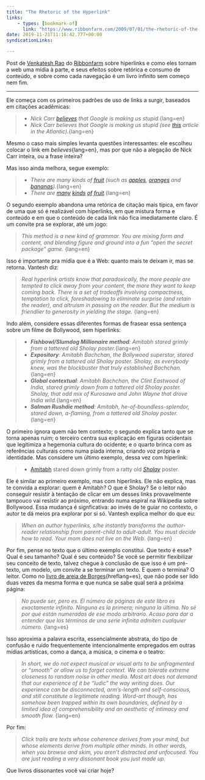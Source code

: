 ```yaml
---
title: "The Rhetoric of the Hyperlink"
links:
    - types: [bookmark-of]
      link: "https://www.ribbonfarm.com/2009/07/01/the-rhetoric-of-the-hyperlink/"
date: 2019-11-21T11:16:42.777+00:00
syndicationLinks:

---
```


Post de [Venkatesh Rao](https://www.ribbonfarm.com/author/admin/) do [Ribbonfarm](https://www.ribbonfarm.com) sobre hiperlinks e como eles tornam a web uma mídia à parte, e seus efeitos sobre retórica e consumo de conteúdo, e sobre como cada navegação é um livro infinito sem começo nem fim.

---

Ele começa com os primeiros padrões de uso de links a surgir, baseados em citações acadêmicas:
> -   *Nick Carr [believes](http://www.theatlantic.com/doc/200807/google) that Google is making us stupid.*{lang=en}
> -   *Nick Carr believes that Google is making us stupid (see [this](http://www.theatlantic.com/doc/200807/google) article in the Atlantic).*{lang=en}

Mesmo o caso mais simples levanta questões interessantes: ele escolheu colocar o link em _believes_{lang=en}, mas por que não a alegação de Nick Carr inteira, ou a frase inteira?

Mas isso ainda melhora, segue exemplo:
> -   _There are many kinds of [fruit](http://en.wikipedia.org/wiki/Fruit) (such as [apples](http://en.wikipedia.org/wiki/Apple), [oranges](http://en.wikipedia.org/wiki/Orange_(fruit)) and [bananas](http://en.wikipedia.org/wiki/Banana))._{lang=en}
> -   _There are [many](http://en.wikipedia.org/wiki/Apple) [kinds](http://en.wikipedia.org/wiki/Orange_(fruit)) [of](http://en.wikipedia.org/wiki/Banana) [fruit](http://en.wikipedia.org/wiki/Fruit)._{lang=en}

O segundo exemplo abandona uma retórica de citação mais típica, em favor de uma que só é realizável com hiperlinks, em que mistura forma e conteúdo e em que o conteúdo de cada link não fica imediatamente claro. É um convite pra se explorar, até um jogo:

> _This method is a new kind of grammar. You are mixing form and content, and blending figure and ground into a fun “open the secret package” game._ {lang=en}

Isso é importante pra mídia que é a Web: quanto mais te deixam ir, mas se retorna. Vantesh diz:

> _Real hyperlink artists know that paradoxically, the more people are tempted to click away from your content, the more they want to keep coming back. There is a set of tradeoffs involving compactness, temptation to click, foreshadowing to eliminate surprise (and retain the reader), and altruism in passing on the reader. But the medium is friendlier to generosity in yielding the stage._ {lang=en}

Indo além, considere essas diferentes formas de frasear essa sentença sobre um filme de Bollywood, sem hiperlinks:
> -   _**Fishbowl/_Slumdog Millionaire_ method**: Amitabh stared grimly from a tattered old _Sholay_ poster._{lang=en}
> -   _**Expository**: Amitabh Bachchan, the Bollywood superstar, stared grimly from a tattered old _Sholay_ poster. _Sholay,_ as everybody knew, was the blockbuster that truly established Bachchan._{lang=en}
> -   _**Global contextual**: Amitabh Bachchan, the Clint Eastwood of India, stared grimly down from a tattered old _Sholay_ poster. _Sholay,_ that odd mix of Kurosawa and John Wayne that drove India wild._{lang=en}
> -   _**Salman Rushdie method**: Amitabh, _he-of-boundless-splendor_,  stared down, a-flaming, from a tattered old _Sholay_ poster._{lang=en}

O primeiro ignora quem não tem contexto; o segundo explica tanto que se torna apenas ruim; o terceiro centra sua explicação em figuras ocidentais que legitimiza a hegemonia cultura do ocidente; e o quarto brinca com as referências culturais como numa piada interna, criando voz própria e identidade. Mas considere um último exemplo, dessa vez com hiperlink:
> -   [Amitabh](http://en.wikipedia.org/wiki/Amitabh_Bachchan) stared down grimly from a ratty old [_Sholay_](http://en.wikipedia.org/wiki/Sholay) poster.

Ele é similar ao primeiro exemplo, mas com hiperlinks. Ele não explica, mas te convida a explorar: quem é Amitabh? O que é Sholay? Se o leitor não conseguir resistir à tentação de clicar em um desses links provavelmente tampouco vai resistir ao próximo, entrando numa espiral na Wikipedia sobre Bollywood. Essa mudança é signficativa: ao invés de te guiar no contexto, o autor te dá meios pra explorar por si só. Vantesh explica melhor do que eu:

> _When an author hyperlinks, s/he instantly transforms the author-reader relationship from parent-child to adult-adult. You must decide how to read. Your mom does not live on the Web._ {lang=en}

Por fim, pense no texto que o último exemplo constitui. Que texto é esse? Qual é seu tamanho? Qual é seu conteúdo? Se você se permitir flexibilizar seu conceito de texto, talvez chegue à conclusão de que isso é um pré-texto, um modelo, um convite a se terminar um texto. E quem o termina? O leitor. Como no [livro de areia de Borges](https://www.wattpad.com/660124317-cuentos-de-jorge-luis-borges-el-libro-de-arena){hreflang=es}, que não pode ser lido duas vezes da mesma forma e que nunca se sabe qual será a próxima página:

> _No puede ser, pero es. El número de páginas de este libro es exactamente infinito. Ninguna es la primera; ninguna la última. No sé por qué están numeradas de ese modo arbitrario. Acaso para dar a entender que los términos de una serie infinita admiten cualquier número._ {lang=es}

Isso aproxima a palavra escrita, essencialmente abstrata, do tipo de confusão e ruído frequentemente intencionalmente empregados em outras mídias artísticas, como a dança, a música, o cinema e o teatro:

> _In short, we do not expect musical or visual arts to be unfragmented or <q>smooth</q> or allow us to forget context. We can tolerate extreme closeness to random noise in other media. Most art does not demand that our experience of it be “ludic” the way writing does. Our experience can be disconnected, arm’s-length and self-conscious, and still constitute a legitimate reading. Word-art though, has somehow been trapped within its own boundaries, defined by a limited idea of comprehensibility and an aesthetic of intimacy and smooth flow._ {lang=en}

Por fim:

> _Click trails are texts whose coherence derives from your mind, but whose elements derive from multiple other minds. In other words, when you browse and skim, you aren’t distracted and unfocused. You are just reading a very dissonant book you just made up._

Que livros dissonantes você vai criar hoje?
